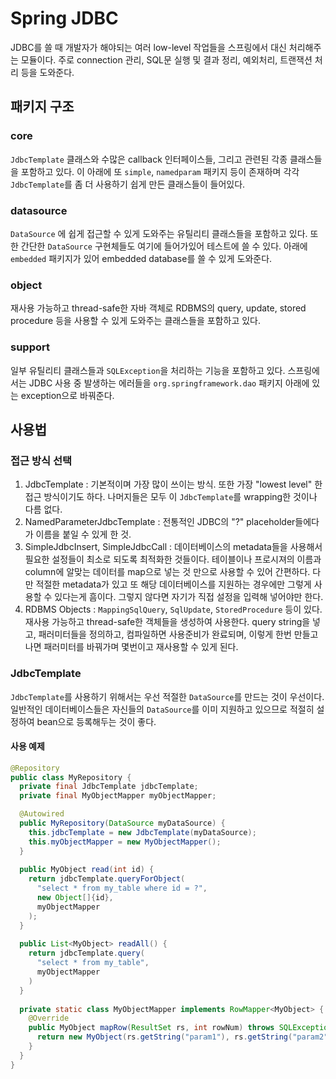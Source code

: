 # Spring JDBC

JDBC를 쓸 때 개발자가 해야되는 여러 low-level 작업들을 스프링에서 대신 처리해주는 모듈이다. 주로 connection 관리, SQL문 실행 및 결과 정리, 예외처리, 트랜잭션 처리 등을 도와준다.

## 패키지 구조

### core

`JdbcTemplate` 클래스와 수많은 callback 인터페이스들, 그리고 관련된 각종 클래스들을 포함하고 있다. 이 아래에 또 `simple`, `namedparam` 패키지 등이 존재하며 각각 `JdbcTemplate`를 좀 더 사용하기 쉽게 만든 클래스들이 들어있다.

### datasource

`DataSource` 에 쉽게 접근할 수 있게 도와주는 유틸리티 클래스들을 포함하고 있다. 또한 간단한 `DataSource` 구현체들도 여기에 들어가있어 테스트에 쓸 수 있다. 아래에 `embedded` 패키지가 있어 embedded database를 쓸 수 있게 도와준다.

### object

재사용 가능하고 thread-safe한 자바 객체로 RDBMS의 query, update, stored procedure 등을 사용할 수 있게 도와주는 클래스들을 포함하고 있다.

### support

일부 유틸리티 클래스들과 `SQLException`을 처리하는 기능을 포함하고 있다. 스프링에서는 JDBC 사용 중 발생하는 에러들을 `org.springframework.dao` 패키지 아래에 있는 exception으로 바꿔준다.

## 사용법

### 접근 방식 선택

1. JdbcTemplate : 기본적이며 가장 많이 쓰이는 방식. 또한 가장 "lowest level" 한 접근 방식이기도 하다. 나머지들은 모두 이 `JdbcTemplate`를 wrapping한 것이나 다름 없다.
1. NamedParameterJdbcTemplate : 전통적인 JDBC의 "?" placeholder들에다가 이름을 붙일 수 있게 한 것.
1. SimpleJdbcInsert, SimpleJdbcCall : 데이터베이스의 metadata들을 사용해서 필요한 설정들이 최소로 되도록 최적화한 것들이다. 테이블이나 프로시져의 이름과 column에 알맞는 데이터를 map으로 넣는 것 만으로 사용할 수 있어 간편하다. 다만 적절한 metadata가 있고 또 해당 데이터베이스를 지원하는 경우에만 그렇게 사용할 수 있다는게 흠이다. 그렇지 않다면 자기가 직접 설정을 입력해 넣어야만 한다.
1. RDBMS Objects : `MappingSqlQuery`, `SqlUpdate`, `StoredProcedure` 등이 있다. 재사용 가능하고 thread-safe한 객체들을 생성하여 사용한다. query string을 넣고, 패러미터들을 정의하고, 컴파일하면 사용준비가 완료되며, 이렇게 한번 만들고 나면 패러미터를 바꿔가며 몇번이고 재사용할 수 있게 된다.

### JdbcTemplate

`JdbcTemplate`를 사용하기 위해서는 우선 적절한 `DataSource`를 만드는 것이 우선이다. 일반적인 데이터베이스들은 자신들의 `DataSource`를 이미 지원하고 있으므로 적절히 설정하여 bean으로 등록해두는 것이 좋다.

#### 사용 예제

``` java
@Repository
public class MyRepository {
  private final JdbcTemplate jdbcTemplate;
  private final MyObjectMapper myObjectMapper;

  @Autowired
  public MyRepository(DataSource myDataSource) {
    this.jdbcTemplate = new JdbcTemplate(myDataSource);
    this.myObjectMapper = new MyObjectMapper();
  }
  
  public MyObject read(int id) {
    return jdbcTemplate.queryForObject(
      "select * from my_table where id = ?",
      new Object[]{id},
      myObjectMapper
    );
  }
  
  public List<MyObject> readAll() {
    return jdbcTemplate.query(
      "select * from my_table",
      myObjectMapper
    )
  }
  
  private static class MyObjectMapper implements RowMapper<MyObject> {
    @Override
    public MyObject mapRow(ResultSet rs, int rowNum) throws SQLException {
      return new MyObject(rs.getString("param1"), rs.getString("param2"));
    }
  }
}
```